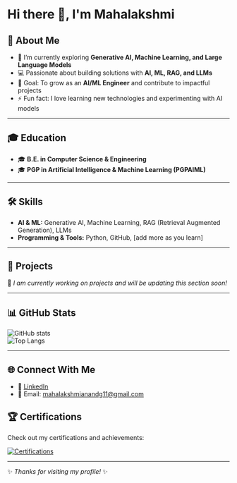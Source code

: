 # Hi there 👋, I'm Mahalakshmi

## 🚀 About Me
- 🌱 I’m currently exploring **Generative AI, Machine Learning, and Large Language Models**
- 💻 Passionate about building solutions with **AI, ML, RAG, and LLMs**
- 🎯 Goal: To grow as an **AI/ML Engineer** and contribute to impactful projects
- ⚡ Fun fact: I love learning new technologies and experimenting with AI models

---

## 🎓 Education
- 🎓 **B.E. in Computer Science & Engineering**
- 🎓 **PGP in Artificial Intelligence & Machine Learning (PGPAIML)**

---

## 🛠️ Skills
- **AI & ML:** Generative AI, Machine Learning, RAG (Retrieval Augmented Generation), LLMs  
- **Programming & Tools:** Python, GitHub, [add more as you learn]  

---

## 📂 Projects
🚧 *I am currently working on projects and will be updating this section soon!*  

---

## 📊 GitHub Stats
![GitHub stats](https://github-readme-stats.vercel.app/api?username=YourUserName&show_icons=true&theme=radical)  
![Top Langs](https://github-readme-stats.vercel.app/api/top-langs/?username=YourUserName&layout=compact&theme=radical)

---

## 🌐 Connect With Me
- 💼 [LinkedIn](https://www.linkedin.com/in/mahalakshmiganand)  
- 📧 Email: mahalakshmianandg11@gmail.com
## 🏆 Certifications
Check out my certifications and achievements:

[![Certifications](https://img.shields.io/badge/View%20Certifications-🏅-brightgreen)](./certifications.md)




---
✨ *Thanks for visiting my profile!* ✨


